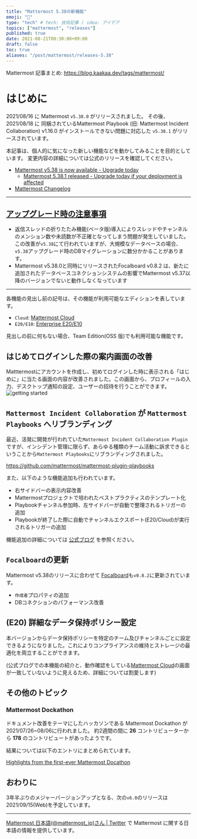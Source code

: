 ```yaml
---
title: "Mattermost 5.38の新機能"
emoji: "🎉"
type: "tech" # tech: 技術記事 / idea: アイデア
topics: ["mattermost", "releases"]
published: true
date: 2021-08-21T00:30:00+09:00
draft: false
toc: true
aliases: "/post/mattermost/releases-5.38"
---
```


Mattermost 記事まとめ: https://blog.kaakaa.dev/tags/mattermost/

# はじめに

2021/08/16 に Mattermost `v5.38.0` がリリースされました。
その後、2021/08/18 に 同梱されているMattermost Playbook (旧: Mattermost Incident Collaboration) v1.16.0 がインストールできない問題に対応した `v5.38.1` がリリースされています。

本記事は、個人的に気になった新しい機能などを動かしてみることを目的としています。
変更内容の詳細については公式のリリースを確認してください。

- [Mattermost v5\.38 is now available \- Upgrade today](https://mattermost.com/blog/mattermost-v5-38/)
  - [Mattermost 5\.38\.1 released \- Upgrade today if your deployment is affected](https://mattermost.com/blog/mattermost-5-38-1-released/)
- [Mattermost Changelog](https://docs.mattermost.com/install/self-managed-changelog.html#release-v5-38-feature-release)

---

## [アップグレード時の注意事項](https://docs.mattermost.com/administration/changelog.html#important-upgrade-notes)

* 返信スレッドの折りたたみ機能(ベータ版)導入によりスレッドやチャンネルのメンション数や未読数が不正確となってしまう問題が発生していました。この改善が`v5.38`にて行われていますが、大規模なデータベースの場合、`v5.38`アップグレード時のDBマイグレーションに数分かかることがあります。
* Mattermost v5.38.0と同時にリリースされたFocalboard v0.8.2 は、新たに追加されたデータベースコネクションシステムの影響でMattermost v5.37以降のバージョンでないと動作しなくなっています

---

各機能の見出し前の記号は、その機能が利用可能なエディションを表しています。

- `Cloud`: [Mattermost Cloud](https://mattermost.com/pricing-cloud/)
- `E20/E10`: [Enterprise E20/E10](https://mattermost.com/pricing-self-managed/)

見出しの前に何もない場合、Team Edition(OSS 版)でも利用可能な機能です。

## はじめてログインした際の案内画面の改善

Matttermostにアカウントを作成し、初めてログインした時に表示される「はじめに」に当たる画面の内容が改善されました。この画面から、プロフィールの入力、デスクトップ通知の設定、ユーザーの招待を行うことができます。
![getting started](https://blog.kaakaa.dev/images/posts/mattermost/releases-5.38/gettingstarted.png)

## `Mattermost Incident Collaboration` が `Mattermost Playbooks` へリブランディング

最近、活発に開発が行われていた`Mattermost Incident Collaboration Plugin`ですが、インシデント管理に限らず、あらゆる種類のチーム活動に訴求できるということから`Mattermost Playbooks`にリブランディングされました。

https://github.com/mattermost/mattermost-plugin-playbooks

また、以下のような機能追加も行われています。

* 右サイドバーの表示内容改善
* Mattermostプロジェクトで培われたベストプラクティスのテンプレート化
* Playbookチャンネル参加時、左サイドバーが自動で整理されるトリガーの追加
* Playbookが終了した際に自動でチャンネルエクスポート(E20/Cloud)が実行されるトリガーの追加

機能追加の詳細については [公式ブログ](https://mattermost.com/blog/mattermost-v5-38/#playbooks) を参照ください。

## `Focalboard`の更新

Mattermost v5.38のリリースに合わせて [Focalboard](https://www.focalboard.com/)も`v0.8.2`に更新されています。

* `作成者`プロパティの追加
* DBコネクションのパフォーマンス改善

## (E20) 詳細なデータ保持ポリシー設定

本バージョンからデータ保持ポリシーを特定のチーム及びチャンネルごとに設定できるようになりました。これによりコンプライアンスの維持とストレージの最適化を両立することができます。

(公式ブログでの本機能の紹介と、動作確認をしている[Mattermost Cloud](https://mattermost.com/mattermost-cloud/)の画面が一致していないように見えるため、詳細については割愛します)

## その他のトピック

### Mattermost Dockathon

ドキュメント改善をテーマにしたハッカソンである Mattermost Dockathon が 2021/07/26~08/06に行われました。
約2週間の間に **26** コントリビューターから **178** のコントリビュートがあったようです。

結果については以下のエントリにまとめられています。

[Highlights from the first\-ever Mattermost Docathon](https://mattermost.com/blog/mattermost-docathon-2021-highlights/)

## おわりに

3年半ぶりのメジャーバージョンアップとなる、次の`v6.0`のリリースは 2021/09/15(Web)を予定しています。

---

[Mattermost 日本語\(@mattermost_jp\)さん \| Twitter](https://twitter.com/mattermost_jp?lang=ja) で Mattermost に関する日本語の情報を提供しています。
